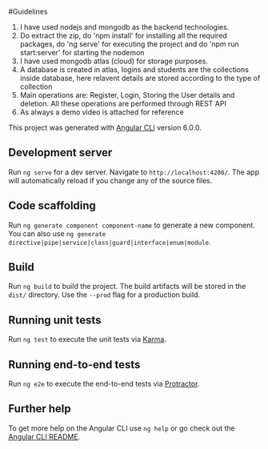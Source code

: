 #Guidelines
1) I have used nodejs and mongodb as the backend technologies.
2) Do extract the zip, do 'npm install' for installing all the required packages, do 'ng serve' for executing the project and do 'npm run start:server' for starting the nodemon
3) I have used mongodb atlas (cloud) for storage purposes. 
4) A database is created in atlas, logins and students are the collections inside database, here relavent details are stored according to the type of collection
5) Main operations are: Register, Login, Storing the User details and deletion. All these operations are performed through REST API
6) As always a demo video is attached for reference

This project was generated with [Angular CLI](https://github.com/angular/angular-cli) version 6.0.0.

## Development server

Run `ng serve` for a dev server. Navigate to `http://localhost:4200/`. The app will automatically reload if you change any of the source files.

## Code scaffolding

Run `ng generate component component-name` to generate a new component. You can also use `ng generate directive|pipe|service|class|guard|interface|enum|module`.

## Build

Run `ng build` to build the project. The build artifacts will be stored in the `dist/` directory. Use the `--prod` flag for a production build.

## Running unit tests

Run `ng test` to execute the unit tests via [Karma](https://karma-runner.github.io).

## Running end-to-end tests

Run `ng e2e` to execute the end-to-end tests via [Protractor](http://www.protractortest.org/).

## Further help

To get more help on the Angular CLI use `ng help` or go check out the [Angular CLI README](https://github.com/angular/angular-cli/blob/master/README.md).
